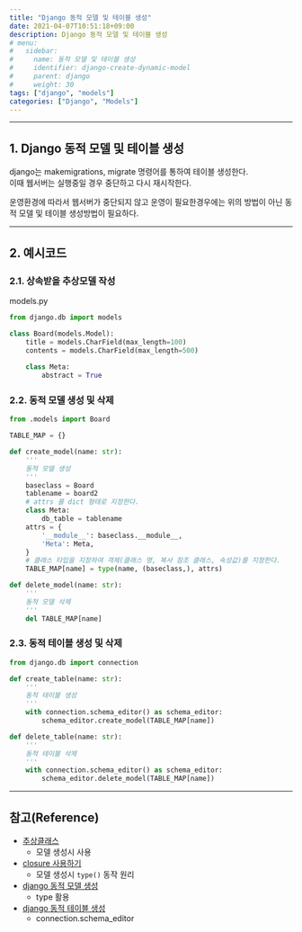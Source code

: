 ```yaml
---
title: "Django 동적 모델 및 테이블 생성"
date: 2021-04-07T10:51:18+09:00
description: Django 동적 모델 및 테이블 생성
# menu:
#   sidebar:
#     name: 동적 모델 및 테이블 생성
#     identifier: django-create-dynamic-model
#     parent: django
#     weight: 30
tags: ["django", "models"]
categories: ["Django", "Models"]
---
```



---

## 1. Django 동적 모델 및 테이블 생성

django는 makemigrations, migrate 명령어를 통하여 테이블 생성한다.  
이때 웹서버는 실행중일 경우 중단하고 다시 재시작한다.  

운영환경에 따라서 웹서버가 중단되지 않고 운영이 필요한경우에는 위의 방법이 아닌 동적 모델 및 테이블 생성방법이 필요하다.  


---

## 2. 예시코드

### 2.1. 상속받을 추상모델 작성

models.py
```python
from django.db import models

class Board(models.Model):
	title = models.CharField(max_length=100)
	contents = models.CharField(max_length=500)
	
    class Meta:
        abstract = True
```

### 2.2. 동적 모델 생성 및 삭제

```python
from .models import Board

TABLE_MAP = {}

def create_model(name: str):
	'''
	동적 모델 생성
	'''
	baseclass = Board
	tablename = board2
	# attrs 를 dict 형태로 지정한다.
	class Meta:
		db_table = tablename
	attrs = {
		'__module__': baseclass.__module__,
		'Meta': Meta,
	}
	# 클래스 타입을 지정하여 객체(클래스 명, 복사 참조 클래스, 속성값)를 지정한다. 
	TABLE_MAP[name] = type(name, (baseclass,), attrs)

def delete_model(name: str):
	'''
	동적 모델 삭제
	'''
	del TABLE_MAP[name]
```

### 2.3. 동적 테이블 생성 및 삭제

```python
from django.db import connection

def create_table(name: str):
	'''
	동적 테이블 생성
	'''
	with connection.schema_editor() as schema_editor:
		schema_editor.create_model(TABLE_MAP[name])

def delete_table(name: str):
	'''
	동적 테이블 삭제
	'''
	with connection.schema_editor() as schema_editor:
		schema_editor.delete_model(TABLE_MAP[name])
```


---

## 참고(Reference)

- [추상클래스](https://dojang.io/mod/page/view.php?id=2389)
	- 모델 생성시 사용  
- [closure 사용하기](https://dojang.io/mod/page/view.php?id=2366)
	- 모델 생성시 `type()` 동작 원리  
- [django 동적 모델 생성](https://stackoverflow.com/questions/7320705/python-missing-class-attribute-module-when-using-type/7320926)
	- type 활용
- [django 동적 테이블 생성](https://docs.djangoproject.com/en/3.1/ref/schema-editor/#create-model)
	- connection.schema_editor
